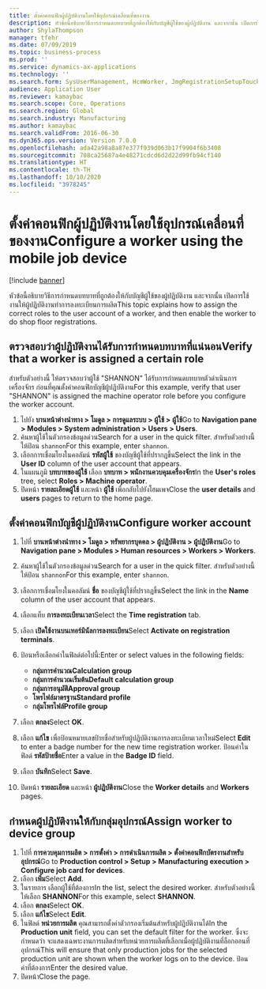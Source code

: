 ```yaml
---
title: ตั้งค่าคอนฟิกผู้ปฏิบัติงานโดยใช้อุปกรณ์เคลื่อนที่ของงาน
description: หัวข้อนี้อธิบายวิธีการกำหนดบทบาทที่ถูกต้องให้กับบัญชีผู้ใช้ของผู้ปฏิบัติงาน และจากนั้น เปิดการใช้งานให้ผู้ปฏิบัติงานทำการลงทะเบียนการผลิต
author: ShylaThompson
manager: tfehr
ms.date: 07/09/2019
ms.topic: business-process
ms.prod: ''
ms.service: dynamics-ax-applications
ms.technology: ''
ms.search.form: SysUserManagement, HcmWorker, JmgRegistrationSetupTouch, JmgRegistrationSetupAssignUsers
audience: Application User
ms.reviewer: kamaybac
ms.search.scope: Core, Operations
ms.search.region: Global
ms.search.industry: Manufacturing
ms.author: kamaybac
ms.search.validFrom: 2016-06-30
ms.dyn365.ops.version: Version 7.0.0
ms.openlocfilehash: ada42a98a8a87e377f939d063b17f9904f6b3408
ms.sourcegitcommit: 708ca25687a4e48271cdcd6d2d22d99fb94cf140
ms.translationtype: HT
ms.contentlocale: th-TH
ms.lasthandoff: 10/10/2020
ms.locfileid: "3978245"
---
```

# <a name="configure-a-worker-using-the-mobile-job-device"></a><span data-ttu-id="4067b-103">ตั้งค่าคอนฟิกผู้ปฏิบัติงานโดยใช้อุปกรณ์เคลื่อนที่ของงาน</span><span class="sxs-lookup"><span data-stu-id="4067b-103">Configure a worker using the mobile job device</span></span>

[!include [banner](../../includes/banner.md)]

<span data-ttu-id="4067b-104">หัวข้อนี้อธิบายวิธีการกำหนดบทบาทที่ถูกต้องให้กับบัญชีผู้ใช้ของผู้ปฏิบัติงาน และจากนั้น เปิดการใช้งานให้ผู้ปฏิบัติงานทำการลงทะเบียนการผลิต</span><span class="sxs-lookup"><span data-stu-id="4067b-104">This topic explains how to assign the correct roles to the user account of a worker, and then enable the worker to do shop floor registrations.</span></span>

## <a name="verify-that-a-worker-is-assigned-a-certain-role"></a><span data-ttu-id="4067b-105">ตรวจสอบว่าผู้ปฏิบัติงานได้รับการกำหนดบทบาทที่แน่นอน</span><span class="sxs-lookup"><span data-stu-id="4067b-105">Verify that a worker is assigned a certain role</span></span>

<span data-ttu-id="4067b-106">สำหรับตัวอย่างนี้ ให้ตรวจสอบว่าผู้ใช้ "SHANNON" ได้รับการกำหนดบทบาทตัวดำเนินการเครื่องจักร ก่อนที่คุณตั้งค่าคอนฟิกบัญชีผู้ปฏิบัติงาน</span><span class="sxs-lookup"><span data-stu-id="4067b-106">For this example, verify that user "SHANNON" is assigned the machine operator role before you configure the worker account.</span></span>

1. <span data-ttu-id="4067b-107">ไปยัง **บานหน้าต่างนำทาง > โมดูล > การดูแลระบบ > ผู้ใช้ > ผู้ใช้**</span><span class="sxs-lookup"><span data-stu-id="4067b-107">Go to **Navigation pane > Modules > System administration > Users > Users**.</span></span>
2. <span data-ttu-id="4067b-108">ค้นหาผู้ใช้ในตัวกรองข้อมูลด่วน</span><span class="sxs-lookup"><span data-stu-id="4067b-108">Search for a user in the quick filter.</span></span> <span data-ttu-id="4067b-109">สำหรับตัวอย่างนี้ ให้ป้อน `shannon`</span><span class="sxs-lookup"><span data-stu-id="4067b-109">For this example, enter `shannon`.</span></span>
3. <span data-ttu-id="4067b-110">เลือกการเชื่อมโยงในคอลัมน์ **รหัสผู้ใช้** ของบัญชีผู้ใช้ที่ปรากฏขึ้น</span><span class="sxs-lookup"><span data-stu-id="4067b-110">Select the link in the **User ID** column of the user account that appears.</span></span>
4. <span data-ttu-id="4067b-111">ในแผนภูมิ **บทบาทของผู้ใช้** เลือก **บทบาท > พนักงานควบคุมเครื่องจักร**</span><span class="sxs-lookup"><span data-stu-id="4067b-111">In the **User's roles** tree, select **Roles > Machine operator**.</span></span>
5. <span data-ttu-id="4067b-112">ปิดหน้า **รายละเอียดผู้ใช้** และหน้า **ผู้ใช้** เพื่อกลับไปยังโฮมเพจ</span><span class="sxs-lookup"><span data-stu-id="4067b-112">Close the **user details** and **users** pages to return to the home page.</span></span>

## <a name="configure-worker-account"></a><span data-ttu-id="4067b-113">ตั้งค่าคอนฟิกบัญชีผู้ปฏิบัติงาน</span><span class="sxs-lookup"><span data-stu-id="4067b-113">Configure worker account</span></span>
1. <span data-ttu-id="4067b-114">ไปที่ **บานหน้าต่างนำทาง > โมดูล > ทรัพยากรบุคคล > ผู้ปฏิบัติงาน > ผู้ปฏิบัติงาน**</span><span class="sxs-lookup"><span data-stu-id="4067b-114">Go to **Navigation pane > Modules > Human resources > Workers > Workers**.</span></span>
2. <span data-ttu-id="4067b-115">ค้นหาผู้ใช้ในตัวกรองข้อมูลด่วน</span><span class="sxs-lookup"><span data-stu-id="4067b-115">Search for a user in the quick filter.</span></span> <span data-ttu-id="4067b-116">สำหรับตัวอย่างนี้ ให้ป้อน `shannon`</span><span class="sxs-lookup"><span data-stu-id="4067b-116">For this example, enter `shannon`.</span></span>
3. <span data-ttu-id="4067b-117">เลือกการเชื่อมโยงในคอลัมน์ **ชื่อ** ของบัญชีผู้ใช้ที่ปรากฏขึ้น</span><span class="sxs-lookup"><span data-stu-id="4067b-117">Select the link in the **Name** column of the user account that appears.</span></span>
4. <span data-ttu-id="4067b-118">เลือกแท็บ **การลงทะเบียนเวลา**</span><span class="sxs-lookup"><span data-stu-id="4067b-118">Select the **Time registration** tab.</span></span>
5. <span data-ttu-id="4067b-119">เลือก **เปิดใช้งานบนเทอร์มินัลการลงทะเบียน**</span><span class="sxs-lookup"><span data-stu-id="4067b-119">Select **Activate on registration terminals**.</span></span>
6. <span data-ttu-id="4067b-120">ป้อนหรือเลือกค่าในฟิลด์ต่อไปนี้:</span><span class="sxs-lookup"><span data-stu-id="4067b-120">Enter or select values in the following fields:</span></span>  

    - <span data-ttu-id="4067b-121">**กลุ่มการคำนวณ**</span><span class="sxs-lookup"><span data-stu-id="4067b-121">**Calculation group**</span></span>  
    - <span data-ttu-id="4067b-122">**กลุ่มการคำนวณเริ่มต้น**</span><span class="sxs-lookup"><span data-stu-id="4067b-122">**Default calculation group**</span></span>  
    - <span data-ttu-id="4067b-123">**กลุ่มการอนุมัติ**</span><span class="sxs-lookup"><span data-stu-id="4067b-123">**Approval group**</span></span>  
    - <span data-ttu-id="4067b-124">**โพรไฟล์มาตรฐาน**</span><span class="sxs-lookup"><span data-stu-id="4067b-124">**Standard profile**</span></span>  
    - <span data-ttu-id="4067b-125">**กลุ่มโพรไฟล์**</span><span class="sxs-lookup"><span data-stu-id="4067b-125">**Profile group**</span></span>  

7. <span data-ttu-id="4067b-126">เลือก **ตกลง**</span><span class="sxs-lookup"><span data-stu-id="4067b-126">Select **OK**.</span></span>
8. <span data-ttu-id="4067b-127">เลือก **แก้ไข** เพื่อป้อนหมายเลขป้ายชื่อสำหรับผู้ปฏิบัติงานการลงทะเบียนเวลาใหม่</span><span class="sxs-lookup"><span data-stu-id="4067b-127">Select **Edit** to enter a badge number for the new time registration worker.</span></span> <span data-ttu-id="4067b-128">ป้อนค่าในฟิลด์ **รหัสป้ายชื่อ**</span><span class="sxs-lookup"><span data-stu-id="4067b-128">Enter a value in the **Badge ID** field.</span></span>
9. <span data-ttu-id="4067b-129">เลือก **บันทึก**</span><span class="sxs-lookup"><span data-stu-id="4067b-129">Select **Save**.</span></span>
10. <span data-ttu-id="4067b-130">ปิดหน้า **รายละเอียด** และหน้า **ผู้ปฏิบัติงาน**</span><span class="sxs-lookup"><span data-stu-id="4067b-130">Close the **Worker details** and **Workers** pages.</span></span>

## <a name="assign-worker-to-device-group"></a><span data-ttu-id="4067b-131">กำหนดผู้ปฏิบัติงานให้กับกลุ่มอุปกรณ์</span><span class="sxs-lookup"><span data-stu-id="4067b-131">Assign worker to device group</span></span>
1. <span data-ttu-id="4067b-132">ไปที่ **การควบคุมการผลิต > การตั้งค่า > การดำเนินการผลิต > ตั้งค่าคอนฟิกบัตรงานสำหรับอุปกรณ์**</span><span class="sxs-lookup"><span data-stu-id="4067b-132">Go to **Production control > Setup > Manufacturing execution > Configure job card for devices**.</span></span>
2. <span data-ttu-id="4067b-133">เลือก **เพิ่ม**</span><span class="sxs-lookup"><span data-stu-id="4067b-133">Select **Add**.</span></span>
3. <span data-ttu-id="4067b-134">ในรายการ เลือกผู้ใช้ที่ต้องการ</span><span class="sxs-lookup"><span data-stu-id="4067b-134">In the list, select the desired worker.</span></span> <span data-ttu-id="4067b-135">สำหรับตัวอย่างนี้ ให้เลือก **SHANNON**</span><span class="sxs-lookup"><span data-stu-id="4067b-135">For this example, select **SHANNON**.</span></span>
4. <span data-ttu-id="4067b-136">เลือก **ตกลง**</span><span class="sxs-lookup"><span data-stu-id="4067b-136">Select **OK**.</span></span>
5. <span data-ttu-id="4067b-137">เลือก **แก้ไข**</span><span class="sxs-lookup"><span data-stu-id="4067b-137">Select **Edit**.</span></span>
6. <span data-ttu-id="4067b-138">ในฟิลด์ **หน่วยการผลิต** คุณสามารถตั้งค่าตัวกรองเริ่มต้นสำหรับผู้ปฏิบัติงานได้</span><span class="sxs-lookup"><span data-stu-id="4067b-138">In the **Production unit** field, you can set the default filter for the worker.</span></span> <span data-ttu-id="4067b-139">ซึ่งจะกำหนดว่า จะแสดงเฉพาะงานการผลิตสำหรับหน่วยการผลิตที่เลือกเมื่อผู้ปฏิบัติงานที่ล็อกออนที่อุปกรณ์</span><span class="sxs-lookup"><span data-stu-id="4067b-139">This will ensure that only production jobs for the selected production unit are shown when the worker logs on to the device.</span></span> <span data-ttu-id="4067b-140">ป้อนค่าที่ต้องการ</span><span class="sxs-lookup"><span data-stu-id="4067b-140">Enter the desired value.</span></span>
7. <span data-ttu-id="4067b-141">ปิดหน้า</span><span class="sxs-lookup"><span data-stu-id="4067b-141">Close the page.</span></span>

